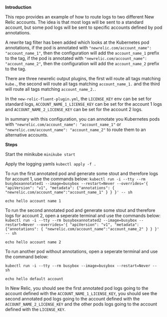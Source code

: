 **Introduction**

This repo provides an example of how to route logs to two different New Relic accounts. The idea is that most logs will be sent to a standard account, but some pod logs will be sent to specific accounts defined by pod annotations.

A rewrite tag filter has been added which looks at the Kubernetes pod annotations, if the pod is annotated with `"newrelic.com/account_name": "account_name_1"`, then the configuration will add the `account_name_1` prefix to the tag, if the pod is annotated with `"newrelic.com/account_name": "account_name_2"`, then the configuration will add the `account_name_2` prefix to the tag. 

There are three newrelic output plugins, the first will route all tags matching `kube.`, the second will route all tags matching `account_name_1.` and the third will route all tags matching `account_name_2.`.

In the `new-relic-fluent-plugin.yml`, the `LICENSE_KEY` env can be set for standard logs,  `ACCOUNT_NAME_1_LICENSE_KEY` can be set for the account 1 logs and `ACCOUNT_NAME_2_LICENSE_KEY` can be set for the account 2 logs.

In summary with this configuration, you can annotate you Kubernetes pods with `"newrelic.com/account_name": "account_name_1"` or `"newrelic.com/account_name": "account_name_2"` to route them to an alternative accounts.

**Steps**

Start the minikube
`minikube start`

Apply the logging yamls
`kubectl apply -f .`

To run the first annotated pod and generate some stout and therefore logs for account 1, use the commands below:
`kubectl run -i --tty --rm busyboxannotated1 --image=busybox --restart=Never --overrides='{ "apiVersion": "v1", "metadata": {"annotations": { "newrelic.com/account_name":"account_name_1" } } }' -- sh`

`echo hello account name 1`

To run the second annotated pod and generate some stout and therefore logs for account 2, open a seperate terminal and use the commands below:
`kubectl run -i --tty --rm busyboxannotated2 --image=busybox --restart=Never --overrides='{ "apiVersion": "v1", "metadata": {"annotations": { "newrelic.com/account_name":"account_name_2" } } }' -- sh`

`echo hello account name 2`

To run another pod without annotations, open a seperate terminal and use the command below:

`kubectl run -i --tty --rm busybox --image=busybox --restart=Never -- sh`

`echo hello default account`


In New Relic, you should see the first annotated pod logs going to the account defined with the `ACCOUNT_NAME_1_LICENSE_KEY`, you should see the second annotated pod logs going to the account defined with the `ACCOUNT_NAME_2_LICENSE_KEY` and the other pods logs going to the account defined with the `LICENSE_KEY`.
